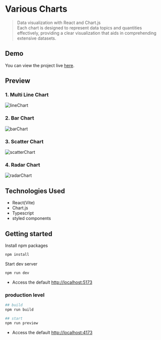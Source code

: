 # Various Charts

> Data visualization with React and Chart.js <br>
> Each chart is designed to represent data topics and quantities effectively, providing a clear visualization that aids in comprehending extensive datasets.

## Demo

You can view the project live [here](https://kayoungkimjs.github.io/various-charts/).

## Preview

### 1. Multi Line Chart

![lineChart](https://github.com/Kayoungkimjs/various-charts/assets/83155239/cef99cb6-1d16-40c0-9269-e4cae0d5829d)

### 2. Bar Chart

![barChart](https://github.com/Kayoungkimjs/various-charts/assets/83155239/3f128697-12d9-404d-a30b-7aac7aadc52a)

### 3. Scatter Chart

![scatterChart](https://github.com/Kayoungkimjs/various-charts/assets/83155239/c2ada4d7-9fb9-4e3d-823b-ac4c4209ba3d)

### 4. Radar Chart

![radarChart](https://github.com/Kayoungkimjs/various-charts/assets/83155239/2b626bd5-bfc0-4ca6-b5b2-34752b232f53)

## Technologies Used

- React(Vite)
- Chart.js
- Typescript
- styled components

## Getting started

Install npm packages

```bash
npm install
```

Start dev server

```bash
npm run dev
```

- Access the default <http://localhost:5173>

### production level

```bash
## build
npm run build

## start
npm run preview
```

- Access the default <http://localhost:4173>
